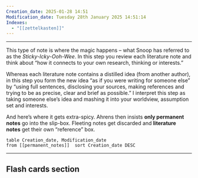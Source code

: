 ```yaml
---
Creation_date: 2025-01-28 14:51
Modification_date: Tuesday 28th January 2025 14:51:14
Indexes:
  - "[[zettelkasten]]"
---
```



----

This type of note is where the magic happens – what Snoop has referred to as the _Sticky-Icky-Ooh-Wee_. In this step you review each literature note and think about “how it connects to your own research, thinking or interests.”

Whereas each literature note contains a distilled idea (from another author), in this step you form the new idea “as if you were writing for someone else” by “using full sentences, disclosing your sources, making references and trying to be as precise, clear and brief as possible.” I interpret this step as taking someone else’s idea and mashing it into your worldview, assumption set and interests.

And here’s where it gets extra-spicy. Ahrens then insists **only permanent notes** go into the slip-box. Fleeting notes get discarded and **literature notes** get their own “reference” box.

```dataview
table Creation_date, Modification_date
from [[permanent_notes]]  sort Creation_date DESC
```























---
## Flash cards section
